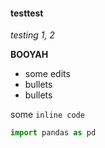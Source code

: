 #### testtest


*testing 1, 2*

**BOOYAH**

* some edits
* bullets
* bullets

some `inline code`

```python
import pandas as pd
```

